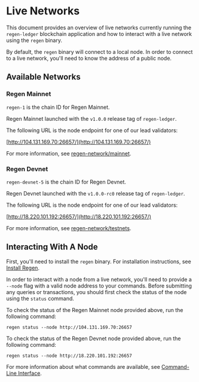 # Live Networks

This document provides an overview of live networks currently running the `regen-ledger` blockchain application and how to interact with a live network using the `regen` binary.

By default, the `regen` binary will connect to a local node. In order to connect to a live network, you'll need to know the address of a public node.

## Available Networks

### Regen Mainnet

`regen-1` is the chain ID for Regen Mainnet.

<!-- TODO: add information about genesis binary and upgrade binaries -->

Regen Mainnet launched with the `v1.0.0` release tag of `regen-ledger`.

<!-- TODO: update to use dedicated full node operated by RND -->

The following URL is the node endpoint for one of our lead validators:

[http://104.131.169.70:26657/](http://104.131.169.70:26657/)

For more information, see [regen-network/mainnet](https://github.com/regen-network/mainnet).

### Regen Devnet

`regen-devnet-5` is the chain ID for Regen Devnet.

<!-- TODO: add information about genesis binary and upgrade binaries -->

Regen Devnet launched with the `v1.0.0-rc0` release tag of `regen-ledger`.

<!-- TODO: update to use dedicated full node operated by RND -->

The following URL is the node endpoint for one of our lead validators:

[http://18.220.101.192:26657/](http://18.220.101.192:26657/)

For more information, see [regen-network/testnets](https://github.com/regen-network/testnets).

## Interacting With A Node

First, you'll need to install the `regen` binary. For installation instructions, see [Install Regen](./#install-regen).

In order to interact with a node from a live network, you'll need to provide a `--node` flag with a valid node address to your commands. Before submitting any queries or transactions, you should first check the status of the node using the `status` command.

To check the status of the Regen Mainnet node provided above, run the following command:
```
regen status --node http://104.131.169.70:26657
```

To check the status of the Regen Devnet node provided above, run the following command:
```
regen status --node http://18.220.101.192:26657
```

<!-- TODO: add `regen config node` instructions once updated to v1.1 -->

For more information about what commands are available, see [Command-Line Interface](http://localhost:8080/api.html#command-line-interface).